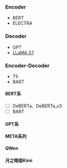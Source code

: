 ### Encoder
- BERT
- ELECTRA

### Decoder
- GPT
- [LLaMA 3.1](LLaMa/LLaMa.md)

### Encoder-Decoder
- T5
- BART

#### BERT系
- [ ] DeBERTa、DeBERTa_v3
- [ ] BART

#### GPT系


#### META系列

#### QWen
#### 月之暗面Kimi